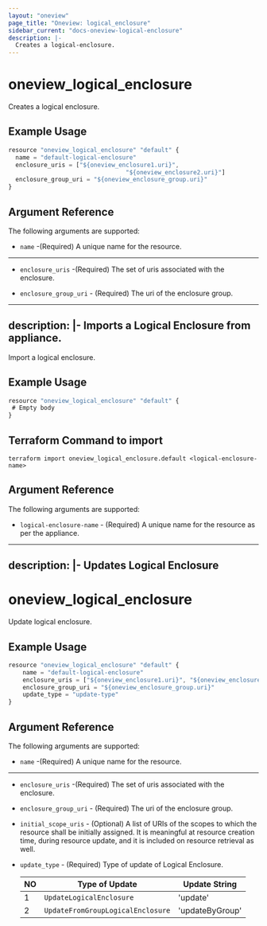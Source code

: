 ```yaml
---
layout: "oneview"
page_title: "Oneview: logical_enclosure"
sidebar_current: "docs-oneview-logical-enclosure"
description: |-
  Creates a logical-enclosure.
---
```


# oneview\_logical\_enclosure

Creates a logical enclosure.

## Example Usage

```js
resource "oneview_logical_enclosure" "default" {
  name = "default-logical-enclosure"
  enclosure_uris = ["${oneview_enclosure1.uri}", 
                                 "${oneview_enclosure2.uri}"]
  enclosure_group_uri = "${oneview_enclosure_group.uri}"
}
```

## Argument Reference

The following arguments are supported: 

* `name` -(Required) A unique name for the resource.

---

* `enclosure_uris` -(Required) The set of uris associated with the enclosure.

* `enclosure_group_uri` - (Required) The uri of the enclosure group. 

---
description: |-
 Imports a Logical Enclosure from appliance.
---

Import a logical enclosure.

## Example Usage

```js
resource "oneview_logical_enclosure" "default" {
 # Empty body
}
```
## Terraform Command to import

	terraform import oneview_logical_enclosure.default <logical-enclosure-name>
	
## Argument Reference

The following arguments are supported: 

* `logical-enclosure-name` - (Required) A unique name for the resource as per the appliance.

- - -
description: |-
  Updates Logical Enclosure
---

# oneview\_logical\_enclosure

Update logical enclosure.

## Example Usage

```js
resource "oneview_logical_enclosure" "default" {
  	name = "default-logical-enclosure"
  	enclosure_uris = ["${oneview_enclosure1.uri}", "${oneview_enclosure2.uri}"]
  	enclosure_group_uri = "${oneview_enclosure_group.uri}"
	update_type = "update-type"
}
```

## Argument Reference

The following arguments are supported: 

* `name` -(Required) A unique name for the resource.

---

* `enclosure_uris` -(Required) The set of uris associated with the enclosure.

* `enclosure_group_uri` - (Required) The uri of the enclosure group. 

* `initial_scope_uris` - (Optional) A list of URIs of the scopes to which the resource shall be initially assigned.
It is meaningful at resource creation time, during resource update, and it is included on resource retrieval as well.

* `update_type` - (Required) Type of update of Logical Enclosure.

	| NO |        Type of Update                          |   Update String               |
	|----|------------------------------------------------|-------------------------------|
	|  1 |`UpdateLogicalEnclosure`			              |'update'                       |
	|  2 |`UpdateFromGroupLogicalEnclosure`			      |'updateByGroup'                |

